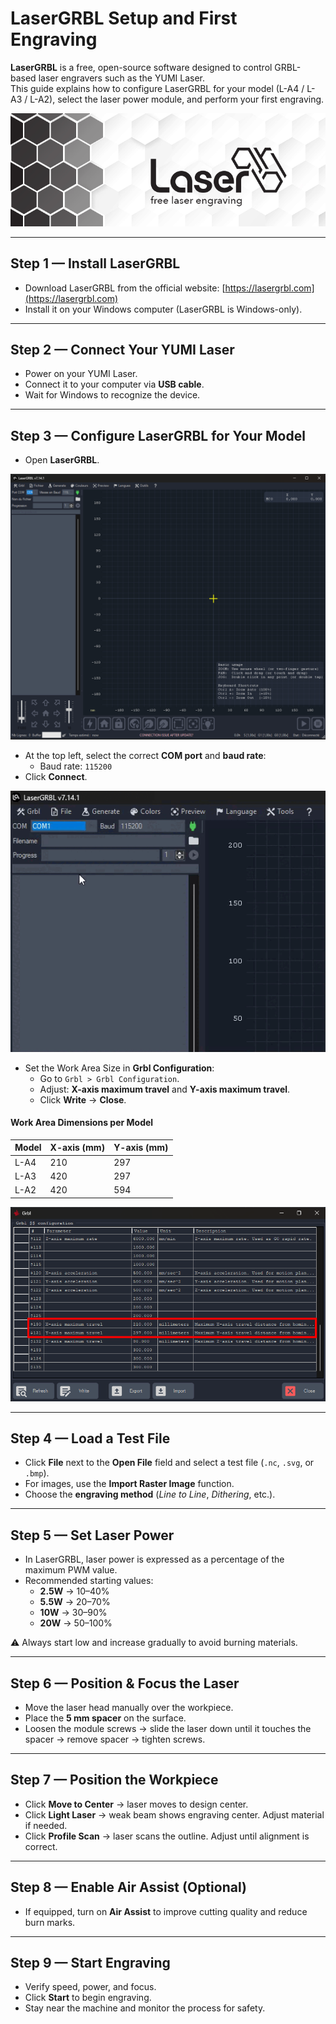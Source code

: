 # LaserGRBL Setup and First Engraving

**LaserGRBL** is a free, open-source software designed to control GRBL-based laser engravers such as the YUMI Laser.  
This guide explains how to configure LaserGRBL for your model (L-A4 / L-A3 / L-A2), select the laser power module, and perform your first engraving.

<img src="../../img/Yumi_laser/Yumi_Laser_LaserGRBL/Yumi_Laser_LaserGRBL_01.png" width="600" alt="LaserGRBL Logo">

---

## Step 1 — Install LaserGRBL

- Download LaserGRBL from the official website: [https://lasergrbl.com](https://lasergrbl.com)  
- Install it on your Windows computer (LaserGRBL is Windows-only).

---

## Step 2 — Connect Your YUMI Laser

- Power on your YUMI Laser.  
- Connect it to your computer via **USB cable**.  
- Wait for Windows to recognize the device.  

---

## Step 3 — Configure LaserGRBL for Your Model

- Open **LaserGRBL**.  
<img src="../../img/Yumi_laser/Yumi_Laser_LaserGRBL/Yumi_Laser_LaserGRBL_02.png" width="600" alt="LaserGRBL Interface">

- At the top left, select the correct **COM port** and **baud rate**:  
  - Baud rate: `115200`  
- Click **Connect**.  
<img src="../../img/Yumi_laser/Yumi_Laser_LaserGRBL/Yumi_Laser_LaserGRBL_03.gif" width="600" alt="LaserGRBL Interface">

- Set the Work Area Size in **Grbl Configuration**:  
  - Go to `Grbl > Grbl Configuration`.  
  - Adjust: **X-axis maximum travel** and **Y-axis maximum travel**.  
  - Click **Write** → **Close**.  

#### Work Area Dimensions per Model

| Model | **X-axis (mm)** | **Y-axis (mm)** |
|-------|-----------------|-----------------|
| L-A4  | 210             | 297             |
| L-A3  | 420             | 297             |
| L-A2  | 420             | 594             |

<img src="../../img/Yumi_laser/Yumi_Laser_LaserGRBL/Yumi_Laser_LaserGRBL_05.png" alt="LaserGRBL Work Area Preview">

---

## Step 4 — Load a Test File

- Click **File** next to the **Open File** field and select a test file (`.nc`, `.svg`, or `.bmp`).  
- For images, use the **Import Raster Image** function.  
- Choose the **engraving method** (*Line to Line*, *Dithering*, etc.).  

---

## Step 5 — Set Laser Power

- In LaserGRBL, laser power is expressed as a percentage of the maximum PWM value.  
- Recommended starting values:  
  - **2.5W** → 10–40%  
  - **5.5W** → 20–70%  
  - **10W** → 30–90%  
  - **20W** → 50–100%  

⚠️ Always start low and increase gradually to avoid burning materials.

---

## Step 6 — Position & Focus the Laser

- Move the laser head manually over the workpiece.  
- Place the **5 mm spacer** on the surface.  
- Loosen the module screws → slide the laser down until it touches the spacer → remove spacer → tighten screws.  

---

## Step 7 — Position the Workpiece

- Click **Move to Center** → laser moves to design center.  
- Click **Light Laser** → weak beam shows engraving center. Adjust material if needed.  
- Click **Profile Scan** → laser scans the outline. Adjust until alignment is correct.  

---

## Step 8 — Enable Air Assist (Optional)

- If equipped, turn on **Air Assist** to improve cutting quality and reduce burn marks.  

---

## Step 9 — Start Engraving

- Verify speed, power, and focus.  
- Click **Start** to begin engraving.  
- Stay near the machine and monitor the process for safety.  
